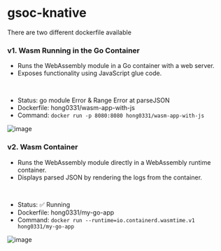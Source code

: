 # gsoc-knative 

There are two different dockerfile available 

### v1. Wasm Running in the Go Container

- Runs the WebAssembly module in a Go container with a web server.
- Exposes functionality using JavaScript glue code.
<br>

- Status: go module Error & Range Error at parseJSON
- Dockerfile: hong0331/wasm-app-with-js
- Command: `docker run -p 8080:8080 hong0331/wasm-app-with-js`


![image](https://github.com/iam-zoey/gsoc/assets/67743970/21c89a0c-d211-4bec-a7a2-bd9340253517)



### v2. Wasm Container 

- Runs the WebAssembly module directly in a WebAssembly runtime container.
- Displays parsed JSON by rendering the logs from the container.
<br>

- Status: ✅ Running 
- Dockerfile: hong0331/my-go-app
- Command: `docker run --runtime=io.containerd.wasmtime.v1 hong0331/my-go-app                 `

![image](https://github.com/iam-zoey/gsoc/assets/67743970/2c4c0798-8951-4bae-8ce0-aba8205369d6)
